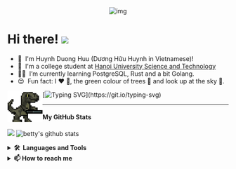 <p align="center">
    <img src="https://github.githubassets.com/images/mona-loading-default.gif" alt="img" class="center" align="center" width="100px">
</p>

# Hi there! <a href="https://www.gautamkrishnar.com/"><img src="https://media.giphy.com/media/hvRJCLFzcasrR4ia7z/giphy.gif" width="25px"></a>

* 🌱 &nbsp;I'm Huynh Duong Huu (Dương Hữu Huynh in Vietnamese)!
* 🏫 &nbsp;I'm a college student at [Hanoi University Science and Technology](https://www.hust.edu.vn/web/vi/home) 
* 👨‍💻 &nbsp;I’m currently learning PostgreSQL, Rust and a bit Golang.
* 😍 &nbsp;Fun fact: I :heart: :dog:, the green colour of trees 💚 and look up at the sky 💙. 

<p align="center">
    <img src="https://github.com/betty2310/file/blob/main/dino.gif?raw=true" alt="img" class="center" align="left" width="80px">
</p
    
[![Typing SVG](https://readme-typing-svg.herokuapp.com?size=14&color=5FC397&center=true&lines="Don't+be+a+programmer%EF%BC%8C+Be+a+problem+solver.")](https://git.io/typing-svg)

---

#### My GitHub Stats 
![](https://raw.githubusercontent.com/betty2310/github-stats-transparent/output/generated/languages.svg)
![betty's github stats](https://github-readme-stats.vercel.app/api?username=betty2310&theme=vue&show_icons=true)


<details>
  <summary><b>🛠️&nbsp;&nbsp;Languages&nbsp;and&nbsp;Tools</b></summary>
  <br/>
  <p align="left"> <a href="https://www.gnu.org/software/bash/" target="_blank"> <img src="https://www.vectorlogo.zone/logos/gnu_bash/gnu_bash-icon.svg" alt="bash" width="40" height="40"/> <a href="https://www.cprogramming.com/" target="_blank"> <img src="https://raw.githubusercontent.com/devicons/devicon/master/icons/c/c-original.svg" alt="c" width="40" height="40"/> </a> <a href="https://www.w3schools.com/cpp/" target="_blank"> <img src="https://raw.githubusercontent.com/devicons/devicon/master/icons/cplusplus/cplusplus-original.svg" alt="cplusplus" width="40" height="40"/> </a> <a href="https://www.docker.com/" target="_blank"> <img src="https://raw.githubusercontent.com/devicons/devicon/master/icons/docker/docker-original-wordmark.svg" alt="docker" width="40" height="40"/> </a>
<a href="https://www.postgresql.org" target="_blank"> <img src="https://raw.githubusercontent.com/devicons/devicon/master/icons/postgresql/postgresql-original-wordmark.svg" alt="postgresql" width="40" height="40"/> </a><a href="https://www.linux.org/" target="_blank"> <img src="https://raw.githubusercontent.com/devicons/devicon/master/icons/linux/linux-original.svg" alt="linux" width="40" height="40"/> </a>
 <a href="https://git-scm.com/" target="_blank"> <img src="https://www.vectorlogo.zone/logos/git-scm/git-scm-icon.svg" alt="git" width="40" height="40"/> </a> 
</details>
 
<details>
  <summary><b>📫 How to reach me</b></summary>
  
  
  - :octocat: [Github@betty2310](https://github.com/betty2310)
  - :email: [huynh.dh2310@gmail.com](mailto:huynh.dh2310@gmail.com)
  - :tv: [Facebook@betty2310](https://facebook.com/betty2310)
  - :tv: [Linkedin@betty2310](https://www.linkedin.com/in/betty2310/?_l=en_US)
  
 </details>
